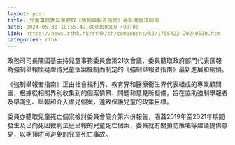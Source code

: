 ```yaml
---
layout: post
title: 兒童事務委員會聽取《強制舉報者指南》最新進展及綱領
date: 2024-05-30 18:55:49.000000000 +08:00
link: https://news.rthk.hk/rthk/ch/component/k2/1755422-20240530.htm
categories: rthk
---
```


政務司司長陳國基主持兒童事務委員會第21次會議，委員聽取政府部門代表匯報為強制舉報懷疑虐待兒童個案機制而制定的《強制舉報者指南》最新進展和綱領。

《強制舉報者指南》正由社會福利界、教育界和醫療衞生界代表組成的專業顧問團，根據從相關界別收集到的個案情景、問題和意見所擬備，旨在協助強制舉報者及早識別、舉報和介入虐兒個案，達致保護兒童的政策目標。
 
委員亦聽取兒童死亡個案檢討委員會簡介第六份報告，涵蓋2019年至2021年期間發生及已向死因裁判法庭呈報的兒童死亡個案，委員就有關預防策略等建議提供意見，以期預防可避免的兒童死亡事故。

